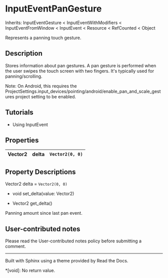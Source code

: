 # InputEventPanGesture

Inherits: InputEventGesture < InputEventWithModifiers < InputEventFromWindow <
InputEvent < Resource < RefCounted < Object

Represents a panning touch gesture.

## Description

Stores information about pan gestures. A pan gesture is performed when the
user swipes the touch screen with two fingers. It's typically used for
panning/scrolling.

Note: On Android, this requires the
ProjectSettings.input_devices/pointing/android/enable_pan_and_scale_gestures
project setting to be enabled.

## Tutorials

  * Using InputEvent

## Properties

Vector2 | delta | `Vector2(0, 0)`  
---|---|---  
  
## Property Descriptions

Vector2 delta = `Vector2(0, 0)`

  * void set_delta(value: Vector2)

  * Vector2 get_delta()

Panning amount since last pan event.

## User-contributed notes

Please read the User-contributed notes policy before submitting a comment.

* * *

Built with Sphinx using a theme provided by Read the Docs.

  *[void]: No return value.

